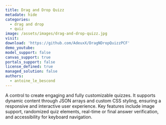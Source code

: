 ```yaml
---
title: Drag and Drop Quizz
metadate: hide
categories:
  - drag and drop
  - quiz
image: /assets/images/drag-and-drop-quizz.jpg
visit: 
download: 'https://github.com/AdeuxX/DragNDropQuizzPCF'
demo_youtube: 
model_support: false
canvas_support: true
portals_support: false
license_defined: true
managed_solution: false
authors:
  - antoine_le_bescond
---
```

A control to create engaging and fully customizable quizzes. It supports dynamic content through JSON arrays and custom CSS styling, ensuring a responsive and interactive user experience. Key features include image support, randomized quiz elements, real-time or final answer verification, and accessibility for keyboard navigation.
